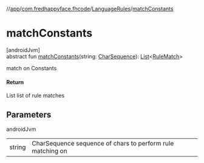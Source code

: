 //[app](../../../index.md)/[com.fredhappyface.fhcode](../index.md)/[LanguageRules](index.md)/[matchConstants](match-constants.md)

# matchConstants

[androidJvm]\
abstract fun [matchConstants](match-constants.md)(string: [CharSequence](https://kotlinlang.org/api/latest/jvm/stdlib/kotlin/-char-sequence/index.html)): [List](https://kotlinlang.org/api/latest/jvm/stdlib/kotlin.collections/-list/index.html)&lt;[RuleMatch](../-rule-match/index.md)&gt;

match on Constants

#### Return

List<RuleMatch> list of rule matches

## Parameters

androidJvm

| | |
|---|---|
| string | CharSequence sequence of chars to perform rule matching on |
